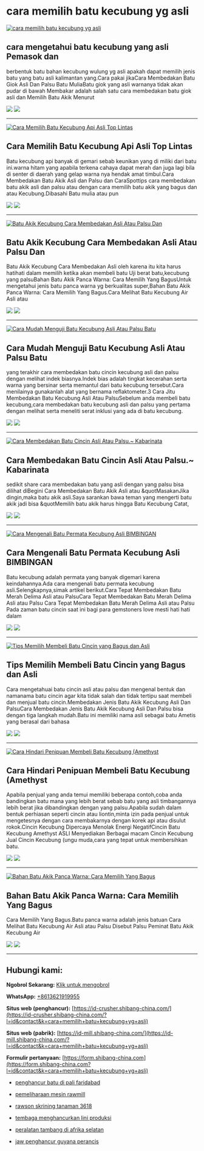 # cara memilih batu kecubung yg asli

<a href="https://swt.shibang-china.com/?l=id&img&k=cara+memilih+batu+kecubung+yg+asli" target="_blank">![cara memilih batu kecubung yg asli](http://static.shibang-china.com/all-800x300/1103.jpg)</a>

## cara mengetahui batu kecubung yang asli Pemasok dan
berbentuk batu bahan kecubung wulung yg asli apakah dapat memilih jenis batu yang batu asli kalimantan yang.Cara pakai jikaCara Membedakan Batu Giok Asli Dan Palsu Batu MuliaBatu giok yang asli warnanya tidak akan pudar di bawah Membakar adalah salah satu cara membedakan batu giok asli dan Memilih Batu Akik Menurut


<a href="https://whatsapp.shibangsoft.com/WhatsApp.php" target="_blank" title="WhatsApp">![](http://static.shibang-china.com/icon/whatsapp.png)</a> <a href="https://swt.shibang-china.com/?l=id&icon&k=cara+memilih+batu+kecubung+yg+asli" target="_blank">![](http://static.shibang-china.com/icon/chat-id.png)</a>

---

<a href="https://swt.shibang-china.com/?l=id&img&k=cara+memilih+batu+kecubung+yg+asli" target="_blank">![Cara Memilih Batu Kecubung Api Asli Top Lintas](http://static.shibang-china.com/all-800x300/747.jpg)</a>

## Cara Memilih Batu Kecubung Api Asli Top Lintas
Batu kecubung api banyak di gemari sebab keunikan yang di miliki dari batu ini.warna hitam yang apabila terkena cahaya dapat merah dan juga lagi bila di senter di daerah yang gelap warna nya hendak amat timbul.Cara Membedakan Batu Akik Asli dan Palsu dan CaraSpottips cara membedakan batu akik asli dan palsu atau dengan cara memilih batu akik yang bagus dan atau Kecubung.Dibasahi Batu mulia atau pun


<a href="https://whatsapp.shibangsoft.com/WhatsApp.php" target="_blank" title="WhatsApp">![](http://static.shibang-china.com/icon/whatsapp.png)</a> <a href="https://swt.shibang-china.com/?l=id&icon&k=cara+memilih+batu+kecubung+yg+asli" target="_blank">![](http://static.shibang-china.com/icon/chat-id.png)</a>

---

<a href="https://swt.shibang-china.com/?l=id&img&k=cara+memilih+batu+kecubung+yg+asli" target="_blank">![Batu Akik Kecubung Cara Membedakan Asli Atau Palsu Dan](http://static.shibang-china.com/all-800x300/513.jpg)</a>

## Batu Akik Kecubung Cara Membedakan Asli Atau Palsu Dan
Batu Akik Kecubung Cara Membedakan Asli oleh karena itu kita harus hatihati dalam memilih ketika akan membeli batu Uji berat batu,kecubung yang palsuBahan Batu Akik Panca Warna: Cara Memilih Yang BagusUntuk mengetahui jenis batu panca warna yg berkualitas super,Bahan Batu Akik Panca Warna: Cara Memilih Yang Bagus.Cara Melihat Batu Kecubung Air Asli atau


<a href="https://whatsapp.shibangsoft.com/WhatsApp.php" target="_blank" title="WhatsApp">![](http://static.shibang-china.com/icon/whatsapp.png)</a> <a href="https://swt.shibang-china.com/?l=id&icon&k=cara+memilih+batu+kecubung+yg+asli" target="_blank">![](http://static.shibang-china.com/icon/chat-id.png)</a>

---

<a href="https://swt.shibang-china.com/?l=id&img&k=cara+memilih+batu+kecubung+yg+asli" target="_blank">![Cara Mudah Menguji Batu Kecubung Asli Atau Palsu Batu](http://static.shibang-china.com/all-800x300/1053.jpg)</a>

## Cara Mudah Menguji Batu Kecubung Asli Atau Palsu Batu
yang terakhir cara membedakan batu cincin kecubung asli dan palsu dengan melihat indek biasnya.Indek bias adalah tingkat kecerahan serta warna yang bersinar serta memantul dari batu kecubung tersebut.Cara menilainya gunakanlah alat yang bernama reflaktometer.3 Cara Jitu Membedakan Batu Kecubung Asli Atau PalsuSebelum anda membeli batu kecubung,cara membedakan batu kecubung asli dan palsu yang pertama dengan melihat serta meneliti serat inklusi yang ada di batu kecubung.


<a href="https://whatsapp.shibangsoft.com/WhatsApp.php" target="_blank" title="WhatsApp">![](http://static.shibang-china.com/icon/whatsapp.png)</a> <a href="https://swt.shibang-china.com/?l=id&icon&k=cara+memilih+batu+kecubung+yg+asli" target="_blank">![](http://static.shibang-china.com/icon/chat-id.png)</a>

---

<a href="https://swt.shibang-china.com/?l=id&img&k=cara+memilih+batu+kecubung+yg+asli" target="_blank">![Cara Membedakan Batu Cincin Asli Atau Palsu.~ Kabarinata](http://static.shibang-china.com/all-800x300/591.jpg)</a>

## Cara Membedakan Batu Cincin Asli Atau Palsu.~ Kabarinata
sedikit share cara membedakan batu yang asli dengan yang palsu bisa dilihat diBegini Cara Membedakan Batu Akik Asli atau &quotMasakanJika dingin,maka batu akik asli.Saya sarankan bawa teman yang mengerti batu akik jadi bisa &quotMemilih batu akik harus hingga Batu Kecubung Catat,


<a href="https://whatsapp.shibangsoft.com/WhatsApp.php" target="_blank" title="WhatsApp">![](http://static.shibang-china.com/icon/whatsapp.png)</a> <a href="https://swt.shibang-china.com/?l=id&icon&k=cara+memilih+batu+kecubung+yg+asli" target="_blank">![](http://static.shibang-china.com/icon/chat-id.png)</a>

---

<a href="https://swt.shibang-china.com/?l=id&img&k=cara+memilih+batu+kecubung+yg+asli" target="_blank">![Cara Mengenali Batu Permata Kecubung Asli BIMBINGAN](http://static.shibang-china.com/all-800x300/1381.jpg)</a>

## Cara Mengenali Batu Permata Kecubung Asli BIMBINGAN
Batu kecubung adalah permata yang banyak digemari karena keindahannya.Ada cara mengenali batu permata kecubung asli.Selengkapnya,simak artikel berikut.Cara Tepat Membedakan Batu Merah Delima Asli atau PalsuCara Tepat Membedakan Batu Merah Delima Asli atau Palsu Cara Tepat Membedakan Batu Merah Delima Asli atau Palsu Pada zaman batu cincin saat ini bagi para gemstoners love mesti hati hati dalam


<a href="https://whatsapp.shibangsoft.com/WhatsApp.php" target="_blank" title="WhatsApp">![](http://static.shibang-china.com/icon/whatsapp.png)</a> <a href="https://swt.shibang-china.com/?l=id&icon&k=cara+memilih+batu+kecubung+yg+asli" target="_blank">![](http://static.shibang-china.com/icon/chat-id.png)</a>

---

<a href="https://swt.shibang-china.com/?l=id&img&k=cara+memilih+batu+kecubung+yg+asli" target="_blank">![Tips Memilih Membeli Batu Cincin yang Bagus dan Asli](http://static.shibang-china.com/all-800x300/1477.jpg)</a>

## Tips Memilih Membeli Batu Cincin yang Bagus dan Asli
Cara mengetahuai batu cincin asli atau palsu dan mengenal bentuk dan namanama batu cincin agar kita tidak salah dan tidak tertipu saat membeli dan menjual batu cincin.Membedakan Jenis Batu Akik Kecubung Asli Dan PalsuCara Membedakan Jenis Batu Akik Kecubung Asli Dan Palsu bisa dengan tiga langkah mudah.Batu ini memiliki nama asli sebagai batu Ametis yang berasal dari bahasa


<a href="https://whatsapp.shibangsoft.com/WhatsApp.php" target="_blank" title="WhatsApp">![](http://static.shibang-china.com/icon/whatsapp.png)</a> <a href="https://swt.shibang-china.com/?l=id&icon&k=cara+memilih+batu+kecubung+yg+asli" target="_blank">![](http://static.shibang-china.com/icon/chat-id.png)</a>

---

<a href="https://swt.shibang-china.com/?l=id&img&k=cara+memilih+batu+kecubung+yg+asli" target="_blank">![Cara Hindari Penipuan Membeli Batu Kecubung (Amethyst](http://static.shibang-china.com/all-800x300/1281.jpg)</a>

## Cara Hindari Penipuan Membeli Batu Kecubung (Amethyst
Apabila penjual yang anda temui memiliki beberapa contoh,coba anda bandingkan batu mana yang lebih berat sebab batu yang asli timbangannya lebih berat jika dibandingkan dengan yang palsu.Apabila sudah dalam bentuk perhiasan seperti cincin atau liontin,minta izin pada penjual untuk mengetesnya dengan cara membakarnya dengan korek api atau disulut rokok.Cincin Kecubung Dipercaya Menolak Energi NegatifCincin Batu Kecubung Amethyst ASLI Menyediakan Berbagai macam Cincin Kecubung Jual Cincin Kecubung (ungu muda,cara yang tepat untuk membersihkan batu.


<a href="https://whatsapp.shibangsoft.com/WhatsApp.php" target="_blank" title="WhatsApp">![](http://static.shibang-china.com/icon/whatsapp.png)</a> <a href="https://swt.shibang-china.com/?l=id&icon&k=cara+memilih+batu+kecubung+yg+asli" target="_blank">![](http://static.shibang-china.com/icon/chat-id.png)</a>

---

<a href="https://swt.shibang-china.com/?l=id&img&k=cara+memilih+batu+kecubung+yg+asli" target="_blank">![Bahan Batu Akik Panca Warna: Cara Memilih Yang Bagus](http://static.shibang-china.com/all-800x300/1148.jpg)</a>

## Bahan Batu Akik Panca Warna: Cara Memilih Yang Bagus
Cara Memilih Yang Bagus.Batu panca warna adalah jenis batuan Cara Melihat Batu Kecubung Air Asli atau Palsu Disebut Palsu Peminat Batu Akik Kecubung Air

<a href="https://whatsapp.shibangsoft.com/WhatsApp.php" target="_blank" title="WhatsApp">![](http://static.shibang-china.com/icon/whatsapp.png)</a> <a href="https://swt.shibang-china.com/?l=id&icon&k=cara+memilih+batu+kecubung+yg+asli" target="_blank">![](http://static.shibang-china.com/icon/chat-id.png)</a>

---
## Hubungi kami:

**Ngobrol Sekarang:** [Klik untuk mengobrol](https://swt.shibang-china.com?l=id&contact&k=cara+memilih+batu+kecubung+yg+asli)

**WhatsApp:**  [+8613621919955](https://whatsapp.shibangsoft.com/WhatsApp.php)

**Situs web (penghancur):** [https://id-crusher.shibang-china.com/](https://id-crusher.shibang-china.com/?l=id&contact&k=cara+memilih+batu+kecubung+yg+asli)

**Situs web (pabrik):** [https://id-mill.shibang-china.com/](https://id-mill.shibang-china.com/?l=id&contact&k=cara+memilih+batu+kecubung+yg+asli)

**Formulir pertanyaan:** [https://form.shibang-china.com](https://form.shibang-china.com?l=id&contact&k=cara+memilih+batu+kecubung+yg+asli)

* [penghancur batu di pali faridabad](../33/penghancur%20batu%20di%20pali%20faridabad.md)

* [pemeliharaan mesin rawmill](../33/pemeliharaan%20mesin%20rawmill.md)

* [rawson skrining tanaman 3618](../34/rawson%20skrining%20tanaman%203618.md)

* [tembaga menghancurkan lini produksi](../38/tembaga%20menghancurkan%20lini%20produksi.md)

* [peralatan tambang di afrika selatan](../38/peralatan%20tambang%20di%20afrika%20selatan.md)

* [jaw penghancur guyana perancis](../33/jaw%20penghancur%20guyana%20perancis.md)